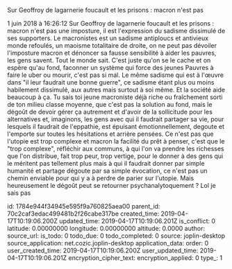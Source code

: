 Sur Geoffroy de lagarnerie foucault et les prisons : macron n\'est pas

1 juin 2018 à 16:26:12
Sur Geoffroy de lagarnerie foucault et les prisons : macron n\'est pas
une imposture, il est l\'expression du sadisme dissimulé de ses
supporters. Le macronistes est un sadisme antiploucs et antivieux monde
refoulés, un maoisme totalitaire de droite, on ne peut pas dévoiler
l\'imposture macron et dénoncer sa fausse sensibilité à aider les
pauvres, les gens savent. Tout le monde sait. C\'est juste qu\'on se le
cache et on espère qu\'au fond, faconner un système qui force des jeunes
Pauvres à faire le uber ou mourir, c\'est pas si mal. Le même sadisme
qui est à l\'œuvre dans \"il leur faudrait une bonne guerre\", ce
sadisme étant plus ou moins habilement dissimulé, aux autres mais
surtout à soi même. Et la société aide beaucoup à ça. Tu sais toi jeune
macroniste déjà riche ou fraîchement sorti de ton milieu classe moyenne,
que c\'est pas la solution au fond, mais le dégoût de devoir gérer ça
autrement et d\'avoir de la sollicitude pour les alternatives et,
imaginons, les gens avec qui il faudrait partager sa vie, pour lesquels
il faudrait de l\'eppathie, est épuisant émotionnellement, degoute et
l\'emporte sur toutes les hésitations et arrière pensées. Ce n\'est pas
que l\'utopie est trop complexe et macron la facilité du prêt à penser,
c\'est que le \"trop complexe\", réfléchir aux communs, à qui l\'on va
prendre les richesses que l\'on distribue, fait trop peur, trop vertige,
pour le donner à des gens qui le méritent pas tellement plus mais à qui
il faudrait donner par simple humanité et partage dégoute par sa simple
évocation, ce n\'est pas un chemin enviable pour qui y a à perdre de
parier sur l\'utopie. Mais heureusement le dégoût peut se retourner
psychanalytoquement ? Lol je sais pas


id: 1784e944f34945e595f9a760825aea00
parent_id: 70c2caf3edac499481b2f26cabe317be
created_time: 2019-04-17T10:19:06.200Z
updated_time: 2019-04-17T10:19:06.201Z
is_conflict: 0
latitude: 0.00000000
longitude: 0.00000000
altitude: 0.0000
author: 
source_url: 
is_todo: 0
todo_due: 0
todo_completed: 0
source: joplin-desktop
source_application: net.cozic.joplin-desktop
application_data: 
order: 0
user_created_time: 2019-04-17T10:19:06.200Z
user_updated_time: 2019-04-17T10:19:06.201Z
encryption_cipher_text: 
encryption_applied: 0
type_: 1